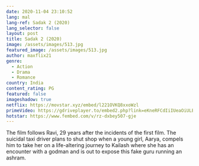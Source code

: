 ```yaml
---
date: 2020-11-04 23:10:52
lang: mal
lang-ref: Sadak 2 (2020)
lang_selector: false
layout: post
title: Sadak 2 (2020)
image: /assets/images/513.jpg
featured_image: /assets/images/513.jpg
author: maxflix21
genre:
  - Action
  - Drama
  - Romance
country: India
content_rating: PG
featured: false
imageshadow: true
netflix: https://movstar.xyz/embed/l221OVKQ8xxoWzl
primeVideo: https://gdriveplayer.to/embed2.php?link=eKneRFCdIiIUeaOiULE2Tw692D8lpOUTmTM6MUzRB3IpbI7diJG9e7JMbhs8%252BduDN%252FxhfyculkAfQojNiL%252Blu%252BBYGTFvPVB%252FlY4gtQZG%252F%252BAKiqUj7xEd9U4rNpttm8lpMN5XO3CKUk3%252B717krlK74py7XFlwcSWCOU%252BEJ%252FByT8V6fg6GAr2Px4cpZlV4mZjCk%253D
hotstar: https://www.fembed.com/v/rz-dxbey507-gje
---
```

The film follows Ravi, 29 years after the incidents of the first film. The suicidal taxi driver plans to shut shop when a young girl, Aarya, compels him to take her on a life-altering journey to Kailash where she has an encounter with a godman and is out to expose this fake guru running an ashram.